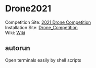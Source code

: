 # Drone2021
Competition Site: [2021 Drone Competition](https://sites.google.com/view/skku-drone-competition/%ED%99%88/%EC%9E%90%EC%9C%A8%EB%B9%84%ED%96%89%EB%8C%80%ED%9A%8C)  
Installation Site: [Drone_Competition](https://github.com/rladntjd/Drone_Competition)  
Wiki: [Wiki](https://github.com/HxNi/Drone2021/wiki)
## autorun
Open terminals easily by shell scripts


